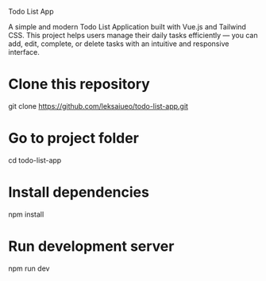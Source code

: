 Todo List App

A simple and modern Todo List Application built with Vue.js and Tailwind CSS.
This project helps users manage their daily tasks efficiently — you can add, edit, complete, or delete tasks with an intuitive and responsive interface.

# Clone this repository
git clone https://github.com/leksaiueo/todo-list-app.git

# Go to project folder
cd todo-list-app

# Install dependencies
npm install

# Run development server
npm run dev
